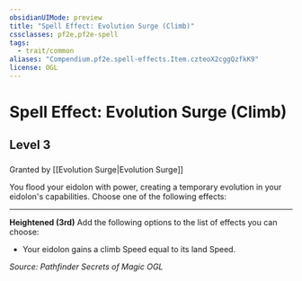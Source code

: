 ```yaml
---
obsidianUIMode: preview
title: "Spell Effect: Evolution Surge (Climb)"
cssclasses: pf2e,pf2e-spell
tags:
  - trait/common
aliases: "Compendium.pf2e.spell-effects.Item.czteoX2cggQzfkK9"
license: OGL
---
```

# Spell Effect: Evolution Surge (Climb)
## Level 3
### 






Granted by [[Evolution Surge|Evolution Surge]]

You flood your eidolon with power, creating a temporary evolution in your eidolon's capabilities. Choose one of the following effects:

* * *

**Heightened (3rd)** Add the following options to the list of effects you can choose:

*   Your eidolon gains a climb Speed equal to its land Speed.

*Source: Pathfinder Secrets of Magic*
*OGL*